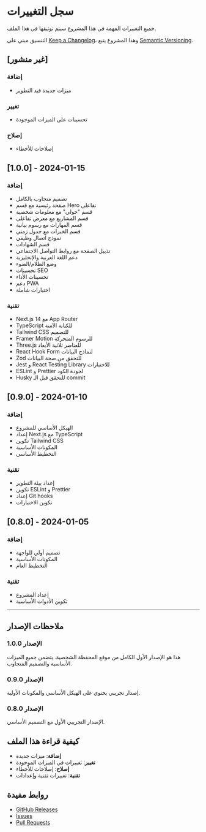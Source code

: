 # سجل التغييرات

جميع التغييرات المهمة في هذا المشروع سيتم توثيقها في هذا الملف.

التنسيق مبني على [Keep a Changelog](https://keepachangelog.com/ar/1.0.0/)،
وهذا المشروع يتبع [Semantic Versioning](https://semver.org/lang/ar/).

## [غير منشور]

### إضافة
- ميزات جديدة قيد التطوير

### تغيير
- تحسينات على الميزات الموجودة

### إصلاح
- إصلاحات للأخطاء

## [1.0.0] - 2024-01-15

### إضافة
- تصميم متجاوب بالكامل
- صفحة رئيسية مع قسم Hero تفاعلي
- قسم "حولي" مع معلومات شخصية
- قسم المشاريع مع معرض تفاعلي
- قسم المهارات مع رسوم بيانية
- قسم الخبرات مع جدول زمني
- نموذج اتصال وظيفي
- قسم الشهادات
- تذييل الصفحة مع روابط التواصل الاجتماعي
- دعم اللغة العربية والإنجليزية
- وضع الظلام/الضوء
- تحسينات SEO
- تحسينات الأداء
- دعم PWA
- اختبارات شاملة

### تقنية
- Next.js 14 مع App Router
- TypeScript للكتابة الآمنة
- Tailwind CSS للتصميم
- Framer Motion للرسوم المتحركة
- Three.js للعناصر ثلاثية الأبعاد
- React Hook Form لنماذج البيانات
- Zod للتحقق من صحة البيانات
- Jest و React Testing Library للاختبارات
- ESLint و Prettier لجودة الكود
- Husky للتحقق قبل الـ commit

## [0.9.0] - 2024-01-10

### إضافة
- الهيكل الأساسي للمشروع
- إعداد Next.js مع TypeScript
- تكوين Tailwind CSS
- المكونات الأساسية
- التخطيط الأساسي

### تقنية
- إعداد بيئة التطوير
- تكوين ESLint و Prettier
- إعداد Git hooks
- تكوين الاختبارات

## [0.8.0] - 2024-01-05

### إضافة
- تصميم أولي للواجهة
- المكونات الأساسية
- التخطيط العام

### تقنية
- إعداد المشروع
- تكوين الأدوات الأساسية

---

## ملاحظات الإصدار

### الإصدار 1.0.0
هذا هو الإصدار الأول الكامل من موقع المحفظة الشخصية. يتضمن جميع الميزات الأساسية والتصميم المتجاوب.

### الإصدار 0.9.0
إصدار تجريبي يحتوي على الهيكل الأساسي والمكونات الأولية.

### الإصدار 0.8.0
الإصدار التجريبي الأول مع التصميم الأساسي.

## كيفية قراءة هذا الملف

- **إضافة**: ميزات جديدة
- **تغيير**: تغييرات في الميزات الموجودة
- **إصلاح**: إصلاحات للأخطاء
- **تقنية**: تغييرات تقنية وإعدادات

## روابط مفيدة

- [GitHub Releases](https://github.com/your-username/portfolio-me/releases)
- [Issues](https://github.com/your-username/portfolio-me/issues)
- [Pull Requests](https://github.com/your-username/portfolio-me/pulls)
